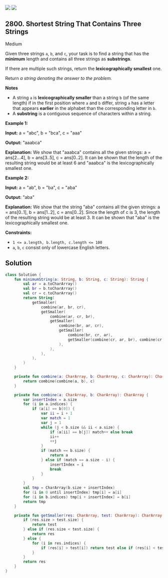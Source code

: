 [![](https://img.shields.io/github/stars/javadev/LeetCode-in-Kotlin?label=Stars&style=flat-square)](https://github.com/javadev/LeetCode-in-Kotlin)
[![](https://img.shields.io/github/forks/javadev/LeetCode-in-Kotlin?label=Fork%20me%20on%20GitHub%20&style=flat-square)](https://github.com/javadev/LeetCode-in-Kotlin/fork)

## 2800\. Shortest String That Contains Three Strings

Medium

Given three strings `a`, `b`, and `c`, your task is to find a string that has the **minimum** length and contains all three strings as **substrings**.

If there are multiple such strings, return the **lexicographically smallest** one.

Return _a string denoting the answer to the problem._

**Notes**

*   A string `a` is **lexicographically smaller** than a string `b` (of the same length) if in the first position where `a` and `b` differ, string `a` has a letter that appears **earlier** in the alphabet than the corresponding letter in `b`.
*   A **substring** is a contiguous sequence of characters within a string.

**Example 1:**

**Input:** a = "abc", b = "bca", c = "aaa"

**Output:** "aaabca"

**Explanation:** We show that "aaabca" contains all the given strings: a = ans[2...4], b = ans[3..5], c = ans[0..2]. It can be shown that the length of the resulting string would be at least 6 and "aaabca" is the lexicographically smallest one.

**Example 2:**

**Input:** a = "ab", b = "ba", c = "aba"

**Output:** "aba"

**Explanation:** We show that the string "aba" contains all the given strings: a = ans[0..1], b = ans[1..2], c = ans[0..2]. Since the length of c is 3, the length of the resulting string would be at least 3. It can be shown that "aba" is the lexicographically smallest one. 

**Constraints:**

*   `1 <= a.length, b.length, c.length <= 100`
*   `a`, `b`, `c` consist only of lowercase English letters.

## Solution

```kotlin
class Solution {
    fun minimumString(a: String, b: String, c: String): String {
        val ar = a.toCharArray()
        val br = b.toCharArray()
        val cr = c.toCharArray()
        return String(
            getSmaller(
                combine(ar, br, cr),
                getSmaller(
                    combine(ar, cr, br),
                    getSmaller(
                        combine(br, ar, cr),
                        getSmaller(
                            combine(br, cr, ar),
                            getSmaller(combine(cr, ar, br), combine(cr, br, ar)),
                        ),
                    ),
                ),
            ),
        )
    }

    private fun combine(a: CharArray, b: CharArray, c: CharArray): CharArray {
        return combine(combine(a, b), c)
    }

    private fun combine(a: CharArray, b: CharArray): CharArray {
        var insertIndex = a.size
        for (i in a.indices) {
            if (a[i] == b[0]) {
                var ii = i + 1
                var match = 1
                var j = 1
                while (j < b.size && ii < a.size) {
                    if (a[ii] == b[j]) match++ else break
                    ii++
                    ++j
                }
                if (match == b.size) {
                    return a
                } else if (match == a.size - i) {
                    insertIndex = i
                    break
                }
            }
        }
        val tmp = CharArray(b.size + insertIndex)
        for (i in 0 until insertIndex) tmp[i] = a[i]
        for (i in b.indices) tmp[i + insertIndex] = b[i]
        return tmp
    }

    private fun getSmaller(res: CharArray, test: CharArray): CharArray {
        if (res.size > test.size) {
            return test
        } else if (res.size < test.size) {
            return res
        } else {
            for (i in res.indices) {
                if (res[i] > test[i]) return test else if (res[i] < test[i]) return res
            }
        }
        return res
    }
}
```